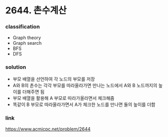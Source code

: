 # 2644. 촌수계산

### classification
* Graph theory
* Graph search
* BFS
* DFS

### solution
* 부모 배열을 선언하여 각 노드의 부모를 저장
* A와 B의 촌수는 각각 부모를 따라올라가면 만나는 노드에서 A와 B 노드까지의 높이를 더해주면 됨
* 부모 배열을 활용해 A 부모로 따라가올라면서 체크해줌
* 똑같이 B 부모로 따라올라가면서 A가 체크한 노드를 만나면 둘의 높이를 더함

### link
https://www.acmicpc.net/problem/2644